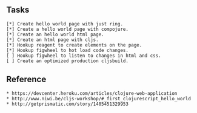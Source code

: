 ## Tasks

    [*] Create hello world page with just ring.
    [*] Create a hello world page with compojure.
    [*] Create an hello world html page.
    [*] Create an html page with cljs.
    [*] Hookup reagent to create elements on the page.
    [*] Hookup figwheel to hot load code changes.
    [ ] Hookup figwheel to listen to changes in html and css.
    [ ] Create an optimized production cljsbuild.

## Reference

    * https://devcenter.heroku.com/articles/clojure-web-application
    * http://www.niwi.be/cljs-workshop/#_first_clojurescript_hello_world
    * http://getprismatic.com/story/1405451329953
